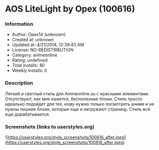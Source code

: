 # AOS LiteLight by Opex (100616)

### Information
- Author: Opex14 (unknown)
- Created at: unknown
- Updated at: 4/21/2014, 12:39:43 AM
- License: NO-REDISTRIBUTION
- Category: animeonline
- Rating: undefined
- Total installs: 80
- Weekly installs: 0


### Description
Легкий и светлый стиль для Animeonline.su с красными элементами. Отсутствуют, как мне кажется, бесполезные блоки. Стиль просто идеально подойдет для тех, кому нужно только посмотреть аниме и не нужны лишние блоки, которые еще и нагружают страницу. Стиль всё еще дорабатывается.


### Screenshots (links to userstyles.org)
![https://userstyles.org/style_screenshots/100616_after.jpeg](https://userstyles.org/style_screenshots/100616_after.jpeg)


